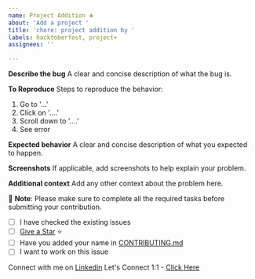 ```yaml
---
name: Project Addition ➕
about: 'Add a project '
title: 'chore: project addition by '
labels: hacktoberfest, project+
assignees: ''

---
```


**Describe the bug**
A clear and concise description of what the bug is.

**To Reproduce**
Steps to reproduce the behavior:
1. Go to '...'
2. Click on '....'
3. Scroll down to '....'
4. See error

**Expected behavior**
A clear and concise description of what you expected to happen.

**Screenshots**
If applicable, add screenshots to help explain your problem.

**Additional context**
Add any other context about the problem here.


🌟 **Note**: Please make sure to complete all the required tasks before submitting your contribution.

- [ ] I have checked the existing issues
- [ ]  [Give a Star](https://github.com/SyedImtiyaz-1/PreciousServices) ⭐
- [ ] Have you added your name in [CONTRIBUTING.md](https://github.com/SyedImtiyaz-1/PreciousServices/blob/main/CONTRIBUTING.md)
- [ ] I want to work on this issue

Connect with me on [Linkedin](https://linkedin.com/in/imtiyaz-sde)
Let's Connect 1:1 - [Click Here](https://topmate.io/syedimtiyazali)
